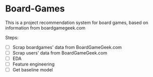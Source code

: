 # Board-Games
This is a project recommendation system for board games, based on information from boardgamegeek.com

Steps:

- [ ] Scrap boardgames' data from BoardGameGeek.com
- [ ] Scrap users' data from BoardGameGeek.com
- [ ] EDA
- [ ] Feature engineering
- [ ] Get baseline model
